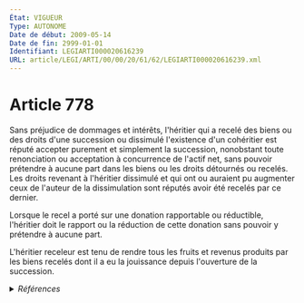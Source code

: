 ```yaml
---
État: VIGUEUR
Type: AUTONOME
Date de début: 2009-05-14
Date de fin: 2999-01-01
Identifiant: LEGIARTI000020616239
URL: article/LEGI/ARTI/00/00/20/61/62/LEGIARTI000020616239.xml
---
```


<h1>Article 778</h1>

Sans préjudice de dommages et intérêts, l'héritier qui a recelé des biens ou des
droits d'une succession ou dissimulé l'existence d'un cohéritier est réputé
accepter purement et simplement la succession, nonobstant toute renonciation ou
acceptation à concurrence de l'actif net, sans pouvoir prétendre à aucune part
dans les biens ou les droits détournés ou recelés. Les droits revenant à
l'héritier dissimulé et qui ont ou auraient pu augmenter ceux de l'auteur de la
dissimulation sont réputés avoir été recelés par ce dernier.<br />

Lorsque le recel a porté sur une donation rapportable ou réductible, l'héritier
doit le rapport ou la réduction de cette donation sans pouvoir y prétendre à
aucune part.<br />

L'héritier receleur est tenu de rendre tous les fruits et revenus produits par
les biens recelés dont il a eu la jouissance depuis l'ouverture de la
succession.


<details>
  <summary><em>Références</em></summary>

  <h2>Articles faisant référence à l'article</h2>
  
  <ul>
    <li>
      <a href="https://legal.tricoteuses.fr//redirection/LEGIARTI000020606392?vers=git&vers=legifrance">LOI n° 2009-526 du 12 mai 2009 de simplification et de clarification du droit et d'allègement des procédures - article 10 ENTIEREMENT_MODIF</a> MODIFIE source
    </li>
  </ul>
  
  <h2>Références faites par l'article</h2>
  
  <ul>
    <li>
      1955-10-14 CITATION cible <a href="https://legal.tricoteuses.fr//redirection/LEGIARTI000026854920?vers=git&vers=legifrance">Décret n°55-1350 du 14 octobre 1955 pour l'application du décret n° 55-22 du 4 janvier 1955 portant réforme de la publicité foncière - article 69 AUTONOME VIGUEUR, en vigueur depuis le 2013-01-01</a>
    </li>
    <li>
      2008-10-23 CITATION cible <a href="https://legal.tricoteuses.fr//redirection/LEGIARTI000019683082?vers=git&vers=legifrance">Décret n° 2008-1086 du 23 octobre 2008 relatif à l'immatriculation et à l'inscription des droits en matière immobilière à Mayotte - article 91 AUTONOME VIGUEUR, en vigueur depuis le 2008-10-26</a>
    </li>
    <li>
      2009-05-12 MODIFIE cible <a href="https://legal.tricoteuses.fr//redirection/LEGIARTI000020606392?vers=git&vers=legifrance">LOI n° 2009-526 du 12 mai 2009 de simplification et de clarification du droit et d'allègement des procédures - article 10 ENTIEREMENT_MODIF</a>
    </li>
    <li>
      2999-01-01 CITATION cible <a href="https://legal.tricoteuses.fr//redirection/LEGIARTI000006430909?vers=git&vers=legifrance">Code civil - article 730-5 AUTONOME VIGUEUR, en vigueur depuis le 2007-01-01</a>
    </li>
    <li>
      2999-01-01 CITATION cible <a href="https://legal.tricoteuses.fr//redirection/LEGIARTI000006431386?vers=git&vers=legifrance">Code civil - article 773 AUTONOME VIGUEUR, en vigueur depuis le 2007-01-01</a>
    </li>
  </ul>
</details>
